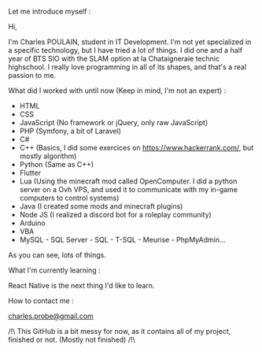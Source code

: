 Let me introduce myself :

Hi,

I'm Charles POULAIN, student in IT Development. I'm not yet specialized in a specific technology, but I have tried a lot of things. I did one and a half year of BTS SIO with the SLAM option at la Chataigneraie technic highschool. I really love programming in all of its shapes, and that's a real passion to me.

What did I worked with until now (Keep in mind, I'm not an expert) :

- HTML
- CSS
- JavaScript (No framework or jQuery, only raw JavaScript)
- PHP (Symfony, a bit of Laravel)
- C#
- C++ (Basics, I did some exercices on https://www.hackerrank.com/, but mostly algorithm)
- Python (Same as C++)
- Flutter
- Lua (Using the minecraft mod called OpenComputer. I did a python server on a Ovh VPS, and used it to communicate with my in-game computers to control systems)
- Java (I created some mods and minecraft plugins)
- Node JS (I realized a discord bot for a roleplay community)
- Arduino
- VBA
- MySQL - SQL Server - SQL - T-SQL - Meurise - PhpMyAdmin...

As you can see, lots of things.

What I'm currently learning :

React Native is the next thing I'd like to learn.

How to contact me :

charles.probe@gmail.com

/!\ This GitHub is a bit messy for now, as it contains all of my project, finished or not. (Mostly not finished) /!\
